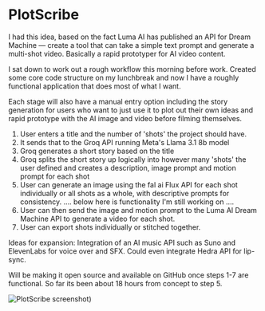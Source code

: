 # PlotScribe
I had this idea, based on the fact Luma AI has published an API for Dream Machine — create a tool that can take a simple text prompt and generate a multi-shot video. Basically a rapid prototyper for AI video content.

I sat down to work out a rough workflow this morning before work. Created some core code structure on my lunchbreak and now I have a roughly functional application that does most of what I want.

Each stage will also have a manual entry option including the story generation for users who want to just use it to plot out their own ideas and rapid prototype with the AI image and video before filming themselves.

1. User enters a title and the number of 'shots' the project should have.
2. It sends that to the Groq API running Meta's Llama 3.1 8b model
3. Groq generates a short story based on the title 
4. Groq splits the short story up logically into however many 'shots' the user defined and creates a description, image prompt and motion prompt for each shot
5. User can generate an image using the fal ai Flux API for each shot individually or all shots as a whole, with descriptive prompts for consistency.
.... below here is functionality I'm still working on ....
6. User can then send the image and motion prompt to the Luma AI Dream Machine API to generate a video for each shot.
7. User can export shots individually or stitched together.

Ideas for expansion:
Integration of an AI music API such as Suno and ElevenLabs for voice over and SFX. Could even integrate Hedra API for lip-sync.

Will be making it open source and available on GitHub once steps 1-7 are functional. So far its been about 18 hours from concept to step 5.

![PlotScribe screenshot]([ps_ss.png]))
